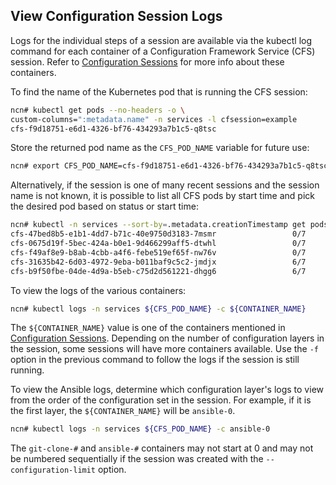 ## View Configuration Session Logs

Logs for the individual steps of a session are available via the kubectl log command for each container of a Configuration Framework Service \(CFS\) session. Refer to [Configuration Sessions](Configuration_Sessions.md) for more info about these containers.

To find the name of the Kubernetes pod that is running the CFS session:

```bash
ncn# kubectl get pods --no-headers -o \
custom-columns=":metadata.name" -n services -l cfsession=example
cfs-f9d18751-e6d1-4326-bf76-434293a7b1c5-q8tsc
```

Store the returned pod name as the `CFS_POD_NAME` variable for future use:

```bash
ncn# export CFS_POD_NAME=cfs-f9d18751-e6d1-4326-bf76-434293a7b1c5-q8tsc
```

Alternatively, if the session is one of many recent sessions and the session name is not known, it is possible to list all CFS pods by start time and pick the desired pod based on status or start time:

```bash
ncn# kubectl -n services --sort-by=.metadata.creationTimestamp get pods | grep cfs
cfs-47bed8b5-e1b1-4dd7-b71c-40e9750d3183-7msmr                 0/7     Completed   0          36m
cfs-0675d19f-5bec-424a-b0e1-9d466299aff5-dtwhl                 0/7     Error       0          5m25s
cfs-f49af8e9-b8ab-4cbb-a4f6-febe519ef65f-nw76v                 0/7     Error       0          4m14s
cfs-31635b42-6d03-4972-9eba-b011baf9c5c2-jmdjx                 6/7     NotReady    0          3m33s
cfs-b9f50fbe-04de-4d9a-b5eb-c75d2d561221-dhgg6                 6/7     NotReady    0          2m10s
```

To view the logs of the various containers:

```bash
ncn# kubectl logs -n services ${CFS_POD_NAME} -c ${CONTAINER_NAME}
```

The `${CONTAINER_NAME}` value is one of the containers mentioned in [Configuration Sessions](Configuration_Sessions.md). Depending on the number of configuration layers in the session, some sessions will have more containers available. Use the `-f` option in the previous command to follow the logs if the session is still running.

To view the Ansible logs, determine which configuration layer's logs to view from the order of the configuration set in the session. For example, if it is the first layer, the `${CONTAINER_NAME}` will be `ansible-0`.

```bash
ncn# kubectl logs -n services ${CFS_POD_NAME} -c ansible-0
```

The `git-clone-#` and `ansible-#` containers may not start at 0 and may not be numbered sequentially if the session was created with the `--configuration-limit` option.



